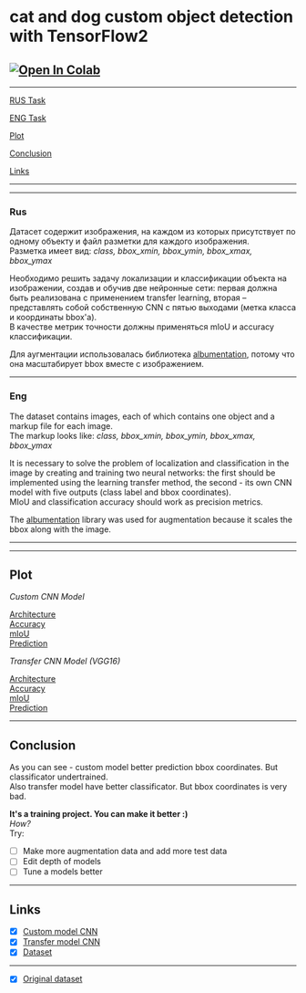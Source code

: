 # cat and dog custom object detection with TensorFlow2 
[![Open In Colab](https://colab.research.google.com/assets/colab-badge.svg)](https://colab.research.google.com/github/DMBabich/cat_dog_custom_object_detection/blob/main/CV_OD_ALL.ipynb)
---
---
[RUS Task](https://github.com/DMBabich/cat_dog_custom_object_detection#rus)

[ENG Task](https://github.com/DMBabich/cat_dog_custom_object_detection#eng)

[Plot](https://github.com/DMBabich/cat_dog_custom_object_detection#plot)

[Conclusion](https://github.com/DMBabich/cat_dog_custom_object_detection#conclusion)

[Links](https://github.com/DMBabich/cat_dog_custom_object_detection#links)

---
---
### Rus
Датасет содержит изображения, на каждом из которых присутствует по одному объекту и файл разметки для каждого изображения.
<br>Разметка имеет вид: *class, bbox_xmin, bbox_ymin, bbox_xmax, bbox_ymax*

Необходимо решить задачу локализации и классификации объекта на изображении, создав и обучив 
две  нейронные  сети:  первая  должна  быть  реализована  с  применением  transfer  learning,  вторая  – 
представлять собой собственную CNN с пятью выходами (метка класса и координаты bbox'а). 
<br>В качестве метрик точности должны применяться mIoU и accuracy классификации.

Для аугментации использовалась библиотека [albumentation](https://albumentations.ai/), потому что она масштабирует bbox вместе с изображением.

---
### Eng
The dataset contains images, each of which contains one object and a markup file for each image.
<br>The markup looks like: *class, bbox_xmin, bbox_ymin, bbox_xmax, bbox_ymax*

It is necessary to solve the problem of localization and classification in the image by creating and training two neural networks: the first should be implemented using the learning transfer method, the second - its own CNN model with five outputs (class label and bbox coordinates).
<br>MIoU and classification accuracy should work as precision metrics.

The [albumentation](https://albumentations.ai/) library was used for augmentation because it scales the bbox along with the image. 

---
---

## Plot

_Custom CNN Model_

[Architecture](https://github.com/DMBabich/cat_dog_custom_object_detection/blob/main/plots/Custom_detection_CNN.png)
<br>[Accuracy](https://github.com/DMBabich/cat_dog_custom_object_detection/blob/main/plots/small_Custom_CNN_acc.png)
<br>[mIoU](https://github.com/DMBabich/cat_dog_custom_object_detection/blob/main/plots/small_Custom_CNN_mIoU.png)
<br>[Prediction](https://github.com/DMBabich/cat_dog_custom_object_detection/blob/main/plots/prediction_custom.png)


_Transfer CNN Model (VGG16)_

[Architecture](https://github.com/DMBabich/cat_dog_custom_object_detection/blob/main/plots/Transfer_detection_VGG16.png)
<br>[Accuracy](https://github.com/DMBabich/cat_dog_custom_object_detection/blob/main/plots/small_Transfer_VGG16_CNN_acc.png)
<br>[mIoU](https://github.com/DMBabich/cat_dog_custom_object_detection/blob/main/plots/small_Transfer_VGG16_CNN_mIoU.png)
<br>[Prediction](https://github.com/DMBabich/cat_dog_custom_object_detection/blob/main/plots/prediction_transfer_learning.png)

---

## Conclusion

As you can see - custom model better prediction bbox coordinates. But classificator undertrained.
<br>Also transfer model have better classificator. But bbox coordinates is very bad.

**It's a training project. You can make it better :)**
<br>_How?_
<br>Try:
- [ ] Make more augmentation data and add more test data
- [ ] Edit depth of models
- [ ] Tune a models better

---

## Links

- [X] [Custom model CNN](https://drive.google.com/file/d/1pnvjx2klYlTPiPhJXVzaLNMkboPZ8M0u/view?usp=sharing)
- [X] [Transfer model CNN](https://drive.google.com/file/d/1PgLgtM1cprIpNDoCALg-9Sq4YWZVzeOL/view?usp=sharing)
- [X] [Dataset](https://drive.google.com/file/d/1Lgq5KD9ZrW1WTeIVGgNyL32wv3YHOn-1/view?usp=sharing)
---
- [X] [Original dataset](https://www.robots.ox.ac.uk/~vgg/data/pets/)
